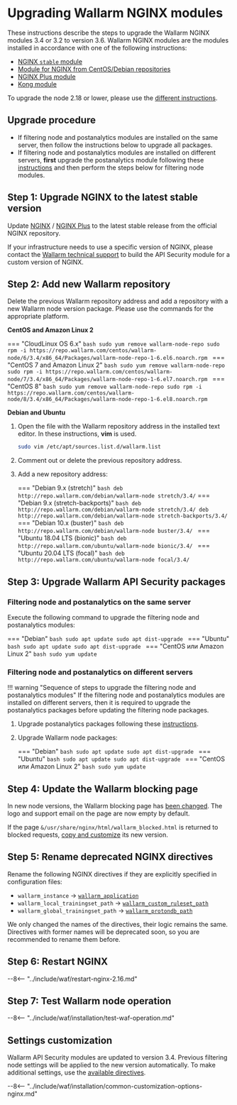 [wallarm-status-instr]:             ../admin-en/configure-statistics-service.md
[sqli-attack-desc]:                 ../attacks-vulns-list.md#sql-injection
[xss-attack-desc]:                  ../attacks-vulns-list.md#crosssite-scripting-xss
[img-test-attacks-in-ui]:           ../images/admin-guides/test-attacks-quickstart.png
[waf-mode-instr]:                   ../admin-en/configure-wallarm-mode.md
[logging-instr]:                    ../admin-en/configure-logging.md
[proxy-balancer-instr]:             ../admin-en/using-proxy-or-balancer-en.md
[process-time-limit-instr]:         ../admin-en/configure-parameters-en.md#wallarm_process_time_limit
[configure-selinux-instr]:          ../admin-en/configure-selinux.md
[configure-proxy-balancer-instr]:   ../admin-en/configuration-guides/access-to-wallarm-api-via-proxy.md
[install-postanalytics-instr]:      ../admin-en/installation-postanalytics-en.md
[dynamic-dns-resolution-nginx]:     ../admin-en/configure-dynamic-dns-resolution-nginx.md
[enable-libdetection-docs]:         ../admin-en/configure-parameters-en.md#wallarm_enable_libdetection

# Upgrading Wallarm NGINX modules

These instructions describe the steps to upgrade the Wallarm NGINX modules 3.4 or 3.2 to version 3.6. Wallarm NGINX modules are the modules installed in accordance with one of the following instructions:

* [NGINX `stable` module](../waf-installation/nginx/dynamic-module.md)
* [Module for NGINX from CentOS/Debian repositories](../waf-installation/nginx/dynamic-module-from-distr.md)
* [NGINX Plus module](../waf-installation/nginx-plus.md)
* [Kong module](../admin-en/installation-kong-en.md)

To upgrade the node 2.18 or lower, please use the [different instructions](older-versions/nginx-modules.md).

## Upgrade procedure

* If filtering node and postanalytics modules are installed on the same server, then follow the instructions below to upgrade all packages.
* If filtering node and postanalytics modules are installed on different servers, **first** upgrade the postanalytics module following these [instructions](separate-postanalytics.md) and then perform the steps below for filtering node modules.

## Step 1: Upgrade NGINX to the latest stable version

Update [NGINX](http://nginx.org/en/download.html) / [NGINX Plus](https://docs.nginx.com/nginx/releases/) to the latest stable release from the official NGINX repository.

If your infrastructure needs to use a specific version of NGINX, please contact the [Wallarm technical support](mailto:support@wallarm.com) to build the API Security module for a custom version of NGINX.

## Step 2: Add new Wallarm repository

Delete the previous Wallarm repository address and add a repository with a new Wallarm node version package. Please use the commands for the appropriate platform.

**CentOS and Amazon Linux 2**

=== "CloudLinux OS 6.x"
    ```bash
    sudo yum remove wallarm-node-repo
    sudo rpm -i https://repo.wallarm.com/centos/wallarm-node/6/3.4/x86_64/Packages/wallarm-node-repo-1-6.el6.noarch.rpm
    ```
=== "CentOS 7 and Amazon Linux 2"
    ```bash
    sudo yum remove wallarm-node-repo
    sudo rpm -i https://repo.wallarm.com/centos/wallarm-node/7/3.4/x86_64/Packages/wallarm-node-repo-1-6.el7.noarch.rpm
    ```
=== "CentOS 8"
    ```bash
    sudo yum remove wallarm-node-repo
    sudo rpm -i https://repo.wallarm.com/centos/wallarm-node/8/3.4/x86_64/Packages/wallarm-node-repo-1-6.el8.noarch.rpm
    ```

**Debian and Ubuntu**

1. Open the file with the Wallarm repository address in the installed text editor. In these instructions, **vim** is used.

    ```bash
    sudo vim /etc/apt/sources.list.d/wallarm.list
    ```
2. Comment out or delete the previous repository address.
3. Add a new repository address:

    === "Debian 9.x (stretch)"
        ``` bash
        deb http://repo.wallarm.com/debian/wallarm-node stretch/3.4/
        ```
    === "Debian 9.x (stretch-backports)"
        ```bash
        deb http://repo.wallarm.com/debian/wallarm-node stretch/3.4/
        deb http://repo.wallarm.com/debian/wallarm-node stretch-backports/3.4/
        ```
    === "Debian 10.x (buster)"
        ```bash
        deb http://repo.wallarm.com/debian/wallarm-node buster/3.4/
        ```
    === "Ubuntu 18.04 LTS (bionic)"
        ```bash
        deb http://repo.wallarm.com/ubuntu/wallarm-node bionic/3.4/
        ```
    === "Ubuntu 20.04 LTS (focal)"
        ```bash
        deb http://repo.wallarm.com/ubuntu/wallarm-node focal/3.4/
        ```

## Step 3: Upgrade Wallarm API Security packages

### Filtering node and postanalytics on the same server

Execute the following command to upgrade the filtering node and postanalytics modules:

=== "Debian"
    ```bash
    sudo apt update
    sudo apt dist-upgrade
    ```
=== "Ubuntu"
    ```bash
    sudo apt update
    sudo apt dist-upgrade
    ```
=== "CentOS или Amazon Linux 2"
    ```bash
    sudo yum update
    ```

### Filtering node and postanalytics on different servers

!!! warning "Sequence of steps to upgrade the filtering node and postanalytics modules"
    If the filtering node and postanalytics modules are installed on different servers, then it is required to upgrade the postanalytics packages before updating the filtering node packages.

1. Upgrade postanalytics packages following these [instructions](separate-postanalytics.md).
2. Upgrade Wallarm node packages:

    === "Debian"
        ```bash
        sudo apt update
        sudo apt dist-upgrade
        ```
    === "Ubuntu"
        ```bash
        sudo apt update
        sudo apt dist-upgrade
        ```
    === "CentOS или Amazon Linux 2"
        ```bash
        sudo yum update
        ```

## Step 4: Update the Wallarm blocking page

In new node versions, the Wallarm blocking page has [been changed](what-is-new.md#when-upgrading-node-34). The logo and support email on the page are now empty by default.

If the page `&/usr/share/nginx/html/wallarm_blocked.html` is returned to blocked requests, [copy and customize](../admin-en/configuration-guides/configure-block-page-and-code.md#customizing-default-blocking-page) its new version.

## Step 5: Rename deprecated NGINX directives

Rename the following NGINX directives if they are explicitly specified in configuration files:

* `wallarm_instance` → [`wallarm_application`](../admin-en/configure-parameters-en.md#wallarm_application)
* `wallarm_local_trainingset_path` → [`wallarm_custom_ruleset_path`](../admin-en/configure-parameters-en.md#wallarm_custom_ruleset_path)
* `wallarm_global_trainingset_path` → [`wallarm_protondb_path`](../admin-en/configure-parameters-en.md#wallarm_protondb_path)

We only changed the names of the directives, their logic remains the same. Directives with former names will be deprecated soon, so you are recommended to rename them before.

## Step 6: Restart NGINX

--8<-- "../include/waf/restart-nginx-2.16.md"

## Step 7: Test Wallarm node operation

--8<-- "../include/waf/installation/test-waf-operation.md"

## Settings customization

Wallarm API Security modules are updated to version 3.4. Previous filtering node settings will be applied to the new version automatically. To make additional settings, use the [available directives](../admin-en/configure-parameters-en.md).

--8<-- "../include/waf/installation/common-customization-options-nginx.md"
